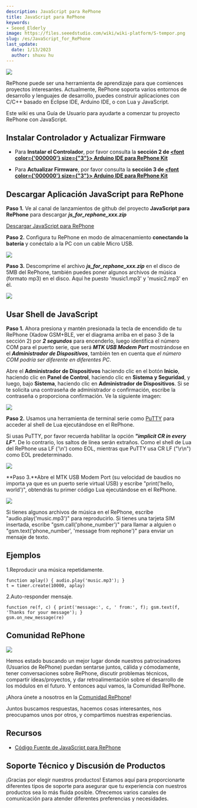 ```yaml
---
description: JavaScript para RePhone
title: JavaScript para RePhone
keywords:
- Seeed_Elderly
image: https://files.seeedstudio.com/wiki/wiki-platform/S-tempor.png
slug: /es/JavaScript_for_RePhone
last_update:
  date: 1/13/2023
  author: shuxu hu
---
```


![](https://files.seeedstudio.com/wiki/JavaScript_for_RePhone/img/Xadow_GSMPlusBLE_pingguo.JPG)

RePhone puede ser una herramienta de aprendizaje para que comiences proyectos interesantes. Actualmente, RePhone soporta varios entornos de desarrollo y lenguajes de desarrollo, puedes construir aplicaciones con C/C++ basado en Eclipse IDE, Arduino IDE, o con Lua y JavaScript.

Este wiki es una Guía de Usuario para ayudarte a comenzar tu proyecto RePhone con JavaScript.

Instalar Controlador y Actualizar Firmware
------------------------------------------

- Para **Instalar el Controlador**, por favor consulta la **sección 2 de <a href="/es/JavaScript_for_RePhone" ><span><font color={'000000'} size={"3"}> Arduino IDE para RePhone Kit</font></span></a>**

- Para **Actualizar Firmware**, por favor consulta la **sección 3 de <a href="/es/JavaScript_for_RePhone" ><span><font color={'000000'} size={"3"}> Arduino IDE para RePhone Kit</font></span></a>**

Descargar Aplicación JavaScript para RePhone
--------------------------------------------

**Paso 1.** Ve al canal de lanzamientos de github del proyecto **JavaScript para RePhone** para descargar ***js_for_rephone_xxx.zip***

[Descargar JavaScript para RePhone](https://github.com/Seeed-Studio/JavaScript_for_RePhone/releases)

**Paso 2.** Configura tu RePhone en modo de almacenamiento **conectando la batería** y conéctalo a la PC con un cable Micro USB.

![](https://files.seeedstudio.com/wiki/JavaScript_for_RePhone/img/Connect_Xadow_GSMPlusBLE_to_PC.png)

**Paso 3.** Descomprime el archivo ***js_for_rephone_xxx.zip*** en el disco de 5MB del RePhone, también puedes poner algunos archivos de música (formato mp3) en el disco. Aquí he puesto 'music1.mp3' y 'music2.mp3' en él.

![](https://files.seeedstudio.com/wiki/JavaScript_for_RePhone/img/Lua_1.png)

Usar Shell de JavaScript
------------------------

**Paso 1.** Ahora presiona y mantén presionada la tecla de encendido de tu RePhone (Xadow GSM+BLE, ver el diagrama arriba en el paso 3 de la sección 2) por ***2 segundos*** para encenderlo, luego identifica el número COM para el puerto serie, que será ***MTK USB Modem Port*** mostrándose en el ***Administrador de Dispositivos***, también ten en cuenta que *el número COM podría ser diferente en diferentes PC*.

Abre el **Administrador de Dispositivos** haciendo clic en el botón **Inicio**, haciendo clic en **Panel de Control**, haciendo clic en **Sistema y Seguridad**, y luego, bajo **Sistema**, haciendo clic en **Administrador de Dispositivos**. Si se te solicita una contraseña de administrador o confirmación, escribe la contraseña o proporciona confirmación. Ve la siguiente imagen:

![](https://files.seeedstudio.com/wiki/JavaScript_for_RePhone/img/Check_ports.png)

**Paso 2.** Usamos una herramienta de terminal serie como [PuTTY](http://www.chiark.greenend.org.uk/~sgtatham/putty/download.html) para acceder al shell de Lua ejecutándose en el RePhone.

Si usas PuTTY, por favor recuerda habilitar la opción ***"implicit CR in every LF"***. De lo contrario, los saltos de línea serán extraños. Como el shell de Lua del RePhone usa LF ('\n') como EOL, mientras que PuTTY usa CR LF ("\r\n") como EOL predeterminado.

![](https://files.seeedstudio.com/wiki/JavaScript_for_RePhone/img/Putty_EOL.png)

**Paso 3.**Abre el MTK USB Modem Port (su velocidad de baudios no importa ya que es un puerto serie virtual USB) y escribe "print('hello, world')", obtendrás tu primer código Lua ejecutándose en el RePhone.

![](https://files.seeedstudio.com/wiki/JavaScript_for_RePhone/img/RePhone_Lua_Shell.png)

Si tienes algunos archivos de música en el RePhone, escribe "audio.play('music.mp3')" para reproducirlo. Si tienes una tarjeta SIM insertada, escribe "gsm.call('phone_number')" para llamar a alguien o "gsm.text('phone_number', 'message from rephone')" para enviar un mensaje de texto.

Ejemplos
--------

1.Reproducir una música repetidamente.

```
function aplay() { audio.play('music.mp3'); }
t = timer.create(10000, aplay)
```

2.Auto-responder mensaje.

```
function re(f, c) { print('message:', c, ' from:', f); gsm.text(f, 'Thanks for your message'); }
gsm.on_new_message(re)
```

Comunidad RePhone
-----------------

[![](https://files.seeedstudio.com/wiki/JavaScript_for_RePhone/img/RePhone_Community-2.png)](https://community.seeedstudio.com/discover.html?t=RePhone)

Hemos estado buscando un mejor lugar donde nuestros patrocinadores (Usuarios de RePhone) puedan sentarse juntos, cálida y cómodamente, tener conversaciones sobre RePhone, discutir problemas técnicos, compartir ideas/proyectos, y dar retroalimentación sobre el desarrollo de los módulos en el futuro. Y entonces aquí vamos, la Comunidad RePhone.

¡Ahora únete a nosotros en la [Comunidad RePhone](https://community.seeedstudio.com/discover.html?t=RePhone)!

Juntos buscamos respuestas, hacemos cosas interesantes, nos preocupamos unos por otros, y compartimos nuestras experiencias.

Recursos
--------

- [Código Fuente de JavaScript para RePhone](https://github.com/Seeed-Studio/JavaScript_for_RePhone)

<!-- Este archivo Markdown fue creado desde https://www.seeedstudio.com/wiki/JavaScript_for_RePhone -->

## Soporte Técnico y Discusión de Productos


¡Gracias por elegir nuestros productos! Estamos aquí para proporcionarte diferentes tipos de soporte para asegurar que tu experiencia con nuestros productos sea lo más fluida posible. Ofrecemos varios canales de comunicación para atender diferentes preferencias y necesidades.

<div class="button_tech_support_container">
<a href="https://forum.seeedstudio.com/" class="button_forum"></a> 
<a href="https://www.seeedstudio.com/contacts" class="button_email"></a>
</div>

<div class="button_tech_support_container">
<a href="https://discord.gg/eWkprNDMU7" class="button_discord"></a> 
<a href="https://github.com/Seeed-Studio/wiki-documents/discussions/69" class="button_discussion"></a>
</div>